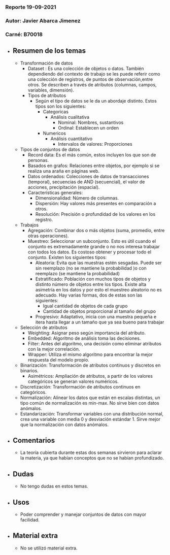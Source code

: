 ### Reporte 19-09-2021
### Autor:  Javier Abarca Jimenez 
### Carné: B70018
 
* ## Resumen de los temas
    * Transformación de datos
        * Dataset : Es una colección de objetos o datos. También dependiendo del contexto de trabajo se les puede referir como una colección de registros, de puntos de observación,entre otros. Se describen a través de atributos (columnas, campos, variables, dimensión).
        * Tipos de atributos
            *   Según el tipo de datos se le da un abordaje distinto. Estos tipos son los siguientes:
                * Categoricas
                    * Análisis cualitativa
                        * Nominal: Nombres, sustantivos
                        * Ordinal: Establecen un orden      
                * Numericos
                    * Análisis cuantitativo
                        * Intervalos de valores: Proporciones
    * Tipos de conjuntos de datos
        * Record data: Es el más común, estos incluyen los que son de personas.
        * Basados en grafos: Relaciones entre objetos, por ejemplo si se realiza una araña en páginas web.
        * Datos ordenados: Colecciones de datos de transacciones (temporal), secuencias de AND (secuencial), el valor de acciones, precipitación (espacial).
        * Características generales:
            * Dimensionalidad: Número de columnas.
            * Dispersión: Hay valores más presentes en comparación a otros.
            * Resolución: Precisión o profundidad de los valores en los registro.
    * Trabajos
      * Agregación: Combinar dos o más objetos (suma, promedio, entre otras operaciones).
      * Muestreo: Seleccionar un subconjunto. Esto es útil cuando el conjunto es extremadamente grande o no nos interesa trabajar con todos los datos. Es costoso obtener y procesar todo el conjunto. Existen los siguientes tipos:
        * Aleatoria: Evita que las muestras estén sesgadas. Puede ser sin reemplazo (no se mantiene la probabilidad )o con reemplazo (se mantiene la probabilidad)
        * Estratificado: Población con muchos tipos de objetos y distinto número de objetos entre los tipos. Existe alta asimetría en los datos y por esto el muestreo aleatorio no es adecuado. Hay varias formas, dos de estas son las siguientes:
            * Igual cantidad de objetos de cada grupo
            * Cantidad de objetos proporcional al tamaño del grupo
        * Progresivo: Adaptativo, inicia con una muestra pequeña e itera hasta llegar a un tamaño que ya sea bueno para trabajar
    * Selección de atributos
        * Weighting: Asignar peso según importancia del atributo.
        * Embedded: Algoritmo de análisis toma las decisiones.
        * Filter: Antes del algoritmo, una decisión como eliminar atributos con la mejor correlación.
        * Wrapper: Utiliza el mismo algoritmo para encontrar la mejor respuesta del modelo propio.
    * Binarización: Transformación de atributos continuos y discretos en binarios. 
        * Asimétricos: Ampliación de atributos, a partir de los valores categóricos se generan valores numéricos.
    * Discretización: Transformación de atributos continuos en categóricos.
    * Normalización: Alinear los datos que están en escalas distintas, un tipo común de normalización es min-max. No sirve bien con datos anómalos.
    * Estandarización: Transformar variables con una distribución normal, crea una variable con media 0 y desviación estándar 1. Sirve mejor que la normalización con datos anómalos.
 
* ## Comentarios
  * La teoría cubierta durante estas dos semanas sirvieron para aclarar la materia, ya que habían conceptos que no se habían profundizado.
 
* ## Dudas
  * No tengo dudas en estos temas.
  
* ## Usos
  * Poder comprender y manejar conjuntos de datos con mayor facilidad.
 
* ## Material extra 
  * No se utilizó material extra.

